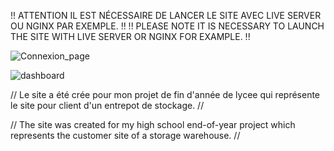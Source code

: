  !! ATTENTION IL EST NÉCESSAIRE DE LANCER LE SITE AVEC LIVE SERVER OU NGINX PAR EXEMPLE. !! 
 !! PLEASE NOTE IT IS NECESSARY TO LAUNCH THE SITE WITH LIVE SERVER OR NGINX FOR EXAMPLE. !! 


 ![Connexion_page](https://github.com/T0ZSKY/stock_website_projectSTI/assets/98484763/6c92ac55-a894-4b2a-81a4-56e9ea664f1e)

![dashboard](https://github.com/T0ZSKY/stock_website_projectSTI/assets/98484763/4b4a5867-5f9c-4fa7-94a1-61a3a146f91d)

// Le site a été crée pour mon projet de fin d'année de lycee qui représente le site pour client d'un entrepot de stockage. //

// The site was created for my high school end-of-year project which represents the customer site of a storage warehouse. //
